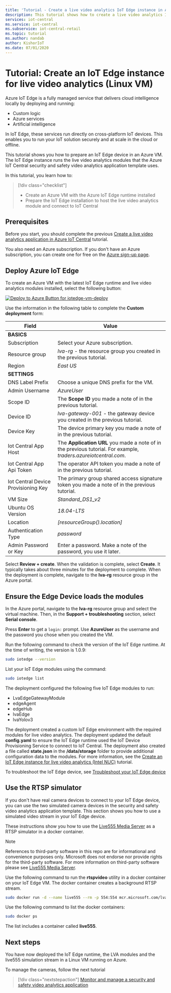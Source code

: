 ```yaml
---
title: 'Tutorial - Create a live video analytics IoT Edge instance in Azure IoT Central (Linux VM)'
description: This tutorial shows how to create a live video analytics IoT Edge instance to use with the security and safety video analytics application template.
services: iot-central
ms.service: iot-central
ms.subservice: iot-central-retail
ms.topic: tutorial
ms.author: nandab
author: KishorIoT
ms.date: 07/01/2020
---
```

# Tutorial: Create an IoT Edge instance for live video analytics (Linux VM)

Azure IoT Edge is a fully managed service that delivers cloud intelligence locally by deploying and running:

* Custom logic
* Azure services
* Artificial intelligence

In IoT Edge, these services run directly on cross-platform IoT devices. This enables you to run your IoT solution securely and at scale in the cloud or offline.

This tutorial shows you how to prepare an IoT Edge device in an Azure VM. The IoT Edge instance runs the live video analytics modules that the Azure IoT Central security and safety video analytics application template uses.

In this tutorial, you learn how to:
> [!div class="checklist"]
> * Create an Azure VM with the Azure IoT Edge runtime installed
> * Prepare the IoT Edge installation to host the live video analytics module and connect to IoT Central

## Prerequisites

Before you start, you should complete the previous [Create a live video analytics application in Azure IoT Central](./tutorial-public-safety-create-app.md) tutorial.

You also need an Azure subscription. If you don't have an Azure subscription, you can create one for free on the [Azure sign-up page](https://aka.ms/createazuresubscription).

## Deploy Azure IoT Edge

To create an Azure VM with the latest IoT Edge runtime and live video analytics modules installed, select the following button:

<!-- TODO:  Update link when repo is live -->

[![Deploy to Azure Button for iotedge-vm-deploy](https://aka.ms/deploytoazurebutton)](https://portal.azure.com/#create/Microsoft.Template/uri/https%3A%2F%2Fraw.githubusercontent.com%2Fsseiber%2Flva-gateway%2Fmaster%2Fvm_deploy%2FedgeModuleVMDeploy.json)

Use the information in the following table to complete the **Custom deployment** form:

| Field | Value |
| ----- | ----- |
| **BASICS**| |
| Subscription | Select your Azure subscription. |
| Resource group | *lva-rg* - the resource group you created in the previous tutorial. |
| Region       | *East US* |
| **SETTINGS** | |
| DNS Label Prefix | Choose a unique DNS prefix for the VM. |
| Admin Username | *AzureUser* |
| Scope ID | The **Scope ID** you made a note of in the previous tutorial. |
| Device ID | *lva-gateway-001* - the gateway device you created in the previous tutorial. |
| Device Key | The device primary key you made a note of in the previous tutorial. |
| Iot Central App Host | The **Application URL** you made a note of in the previous tutorial. For example, *traders.azureiotcentral.com*. |
| Iot Central App Api Token | The operator API token you made a note of in the previous tutorial. |
| Iot Central Device Provisioning Key | The primary group shared access signature token you made a note of in the previous tutorial. |
| VM Size | *Standard_DS1_v2* |
| Ubuntu OS Version | *18.04-LTS* |
| Location | *[resourceGroup().location]* |
| Authentication Type | *password* |
| Admin Password or Key | Enter a password. Make a note of the password, you use it later. |

Select **Review + create**. When the validation is complete, select **Create**. It typically takes about three minutes for the deployment to complete. When the deployment is complete, navigate to the **lva-rg** resource group in the Azure portal.

## Ensure the Edge Device loads the modules

In the Azure portal, navigate to the **lva-rg** resource group and select the virtual machine. Then, in the **Support + troubleshooting** section, select **Serial console**.

Press **Enter** to get a `login:` prompt. Use **AzureUser** as the username and the password you chose when you created the VM.

Run the following command to check the version of the IoT Edge runtime. At the time of writing, the version is 1.0.9:

```bash
sudo iotedge --version
```

List your IoT Edge modules using the command:

```bash
sudo iotedge list
```

The deployment configured the following five IoT Edge modules to run:

* LvaEdgeGatewayModule
* edgeAgent
* edgeHub
* lvaEdge
* lvaYolov3

The deployment created a custom IoT Edge environment with the required modules for live video analytics. The deployment updated the default **config.yaml** to ensure the IoT Edge runtime used the IoT Device Provisioning Service to connect to IoT Central. The deployment also created a file called **state.json** in the **/data/storage** folder to provide additional configuration data to the modules. For more information, see the [Create an IoT Edge instance for live video analytics (Intel NUC)](./tutorial-public-safety-iot-edge-nuc.md) tutorial.

To troubleshoot the IoT Edge device, see [Troubleshoot your IoT Edge device](https://docs.microsoft.com/azure/iot-edge/troubleshoot)

## Use the RTSP simulator

If you don't have real camera devices to connect to your IoT Edge device, you can use the two simulated camera devices in the security and safety video analytics application template. This section shows you how to use a simulated video stream in your IoT Edge device.

These instructions show you how to use the [Live555 Media Server](http://www.live555.com/mediaServer/) as a RTSP simulator in a docker container.

> [!NOTE]
> References to third-party software in this repo are for informational and convenience purposes only. Microsoft does not endorse nor provide rights for the third-party software. For more information on third-party software please see [Live555 Media Server](http://www.live555.com/mediaServer/).

Use the following command to run the **rtspvideo** utility in a docker container on your IoT Edge VM. The docker container creates a background RTSP stream.

```bash
sudo docker run -d --name live555 --rm -p 554:554 mcr.microsoft.com/lva-utilities/rtspsim-live555:1.2
```

Use the following command to list the docker containers:

```bash
sudo docker ps
```

The list includes a container called **live555**.

## Next steps

You have now deployed the IoT Edge runtime, the LVA modules and the live555 simulation stream in a Linux VM running on Azure.

To manage the cameras, follow the next tutorial

> [!div class="nextstepaction"]
> [Monitor and manage a security and safety video analytics application](./tutorial-public-safety-manage.md)
